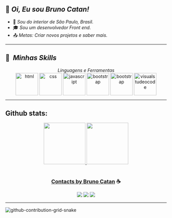 ## 👋 <i>Oi, Eu sou Bruno Catan!</i>

- 🏡 <i>Sou do interior de São Paulo, Brasil.</i>
- 🎓 <i>Sou um desenvolvedor Front end.</i>
- 📤 <i>Metas: Criar novos projetos e saber mais.</i>

----------------------------------------------------------------------------------

## :rocket: &nbsp;<i>Minhas Skills</i>

<div align="center">
   <i>Linguagens e Ferramentas</i>
   <div style="display: inline_block">
      <img align="center" alt="html" height="70" width="auto" src="https://cdn.jsdelivr.net/gh/devicons/devicon/icons/html5/html5-plain-wordmark.svg" />
      <img align="center" alt="css" height="70" width="auto" src="https://cdn.jsdelivr.net/gh/devicons/devicon/icons/css3/css3-plain-wordmark.svg" />
      <img align="center" alt="javascript" height="70" width="auto" src="https://cdn.jsdelivr.net/gh/devicons/devicon/icons/javascript/javascript-plain.svg">
      <img align="center" alt="bootstrap" height="70" width="auto" src="https://cdn.jsdelivr.net/gh/devicons/devicon/icons/bootstrap/bootstrap-plain-wordmark.svg">  
       <img align="center" alt="bootstrap" height="70" width="auto" src="https://cdn.jsdelivr.net/gh/devicons/devicon/icons/react/react-original-wordmark.svg" />
      <img align="center" alt="visualstudeocode" height="70" width="auto" src="https://cdn.jsdelivr.net/gh/devicons/devicon/icons/vscode/vscode-original-wordmark.svg">
   </div>
</div>

----------------------------------------------------------------------------------
 
## Github stats:
<div align="center">
  <a href="https://github.com/brunocatan">
  <img height="130em" src="https://github-readme-stats.vercel.app/api?username=brunocatan&hide_title=true&show_icons=true&theme=dark&include_all_commits=true&count_private=true"/>
  <img height="130em" src="https://github-readme-stats.vercel.app/api/top-langs/?username=brunocatan&hide_title=true&layout=compact&langs_count=7&theme=dark"/>
</div><br>
   
<div align="center">
  <h3> Contacts by <a href="https://www.linkedin.com/in/brunocatan/">Bruno Catan</a> ☕</h3>
  <a href="https://www.linkedin.com/in/brunocatan/" target="_blank"><img src="https://img.icons8.com/ios-filled/30/C850F2/linkedin-circled--v1.png"></a>
  <a href="https://wa.me/+5517992817472" target="_blank"><img src="https://img.icons8.com/ios-glyphs/32/C850F2/whatsapp.png"></a>
  <a href = "mailto:devbrunocatan@gmail.com" target="_blank"><img src="https://img.icons8.com/ios-filled/32/C850F2/gmail.png" target="_blank"></a>
</div>
   
----------------------------------------------------------------------------------
![github-contribution-grid-snake](https://user-images.githubusercontent.com/75697499/176289267-682a9982-8776-4223-ad42-34a4553eb56f.svg)
